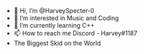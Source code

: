 - 👋 Hi, I’m @HarveySpecter-0
- 👀 I’m interested in Music and Coding
- 🌱 I’m currently learning C++
- 📫 How to reach me  Discord - Harvey#1187
- The Biggest Skid on the World
